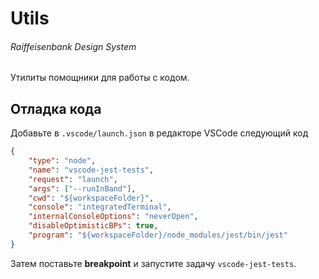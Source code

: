 # Utils
###### Raiffeisenbank Design System  

Утилиты помощники для работы с кодом.

## Отладка кода

Добавьте в `.vscode/launch.json` в редакторе VSCode следующий код

```json
{
    "type": "node",
    "name": "vscode-jest-tests",
    "request": "launch",
    "args": ["--runInBand"],
    "cwd": "${workspaceFolder}",
    "console": "integratedTerminal",
    "internalConsoleOptions": "neverOpen",
    "disableOptimisticBPs": true,
    "program": "${workspaceFolder}/node_modules/jest/bin/jest"
}
```

Затем поставьте **breakpoint** и запустите задачу `vscode-jest-tests`.
